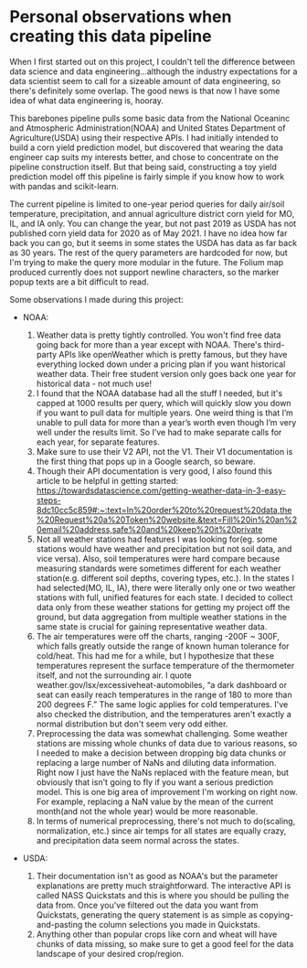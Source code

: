 # Personal observations when creating this data pipeline

When I first started out on this project, I couldn't tell the difference between data science and data engineering...although the industry expectations for a data scientist seem to call for a sizeable amount of data engineering, so there's definitely some overlap. The good news is that now I have some idea of what data engineering is, hooray.

This barebones pipeline pulls some basic data from the National Oceaninc and Atmospheric Administration(NOAA) and United States Department of Agriculture(USDA) using their respective APIs. I had initially intended to build a corn yield prediction model, but discovered that wearing the data engineer cap suits my interests better, and chose to concentrate on the pipeline construction itself. But that being said, constructing a toy yield prediction model off this pipeline is fairly simple if you know how to work with pandas and scikit-learn.

The current pipeline is limited to one-year period queries for daily air/soil temperature, precipitation, and annual agriculture district corn yield for MO, IL, and IA only. You can change the year, but not past 2019 as USDA has not published corn yield data for 2020 as of May 2021. I have no idea how far back you can go, but it seems in some states the USDA has data as far back as 30 years. The rest of the query parameters are hardcoded for now, but I'm trying to make the query more modular in the future. The Folium map produced currently does not support newline characters, so the marker popup texts are a bit difficult to read.

Some observations I made during this project:
 - NOAA:
   1. Weather data is pretty tightly controlled. You won't find free data going back for more than a year except with NOAA. There's third-party APIs like openWeather which is pretty famous, but they have everything locked down under a pricing plan if you want historical weather data. Their free student version only goes back one year for historical data - not much use!
   2. I found that the NOAA database had all the stuff I needed, but it's capped at 1000 results per query, which will quickly slow you down if you want to pull data for multiple years. One weird thing is that I’m unable to pull data for more than a year’s worth even though I’m very well under the results limit. So I’ve had to make separate calls for each year, for separate features.
   3. Make sure to use their V2 API, not the V1. Their V1 documentation is the first thing that pops up in a Google search, so beware.
   4. Though their API documentation is very good, I also found this article to be helpful in getting started: https://towardsdatascience.com/getting-weather-data-in-3-easy-steps-8dc10cc5c859#:~:text=In%20order%20to%20request%20data,the%20Request%20a%20Token%20website.&text=Fill%20in%20an%20email%20address,safe%20and%20keep%20it%20private
   5. Not all weather stations had features I was looking for(eg. some stations would have weather and precipitation but not soil data, and vice versa). Also, soil temperatures were hard compare because measuring standards were sometimes different for each weather station(e.g. different soil depths, covering types, etc.). In the states I had selected(MO, IL, IA), there were literally only one or two weather stations with full, unified features for each state. I decided to collect data only from these weather stations for getting my project off the ground, but data aggregation from multiple weather stations in the same state is crucial for gaining representative weather data.
   6. The air temperatures were off the charts, ranging -200F ~ 300F, which falls greatly outside the range of known human tolerance for cold/heat. This had me for a while, but I hypothesize that these temperatures represent the surface temperature of the thermometer itself, and not the surrounding air. I quote weather.gov/lsx/excessiveheat-automobiles, “a dark dashboard or seat can easily reach temperatures in the range of 180 to more than 200 degrees F.” The same logic applies for cold temperatures. I've also checked the distribution, and the temperatures aren't exactly a normal distribution but don't seem very odd either.
   7. Preprocessing the data was somewhat challenging. Some weather stations are missing whole chunks of data due to various reasons, so I needed to make a decision between dropping big data chunks or replacing a large number of NaNs and diluting data information. Right now I just have the NaNs replaced with the feature mean, but obviously that isn't going to fly if you want a serious prediction model. This is one big area of improvement I'm working on right now. For example, replacing a NaN value by the mean of the current month(and not the whole year) would be more reasonable.
   8. In terms of numerical preprocessing, there's not much to do(scaling, normalization, etc.) since air temps for all states are equally crazy, and precipitation data seem normal across the states.
  
 - USDA:
   1. Their documentation isn't as good as NOAA's but the parameter explanations are pretty much straightforward. The interactive API is called NASS Quickstats and this is where you should be pulling the data from. Once you've filtered out the data you want from Quickstats, generating the query statement is as simple as copying-and-pasting the column selections you made in Quickstats.
   2. Anything other than popular crops like corn and wheat will have chunks of data missing, so make sure to get a good feel for the data landscape of your desired crop/region.
